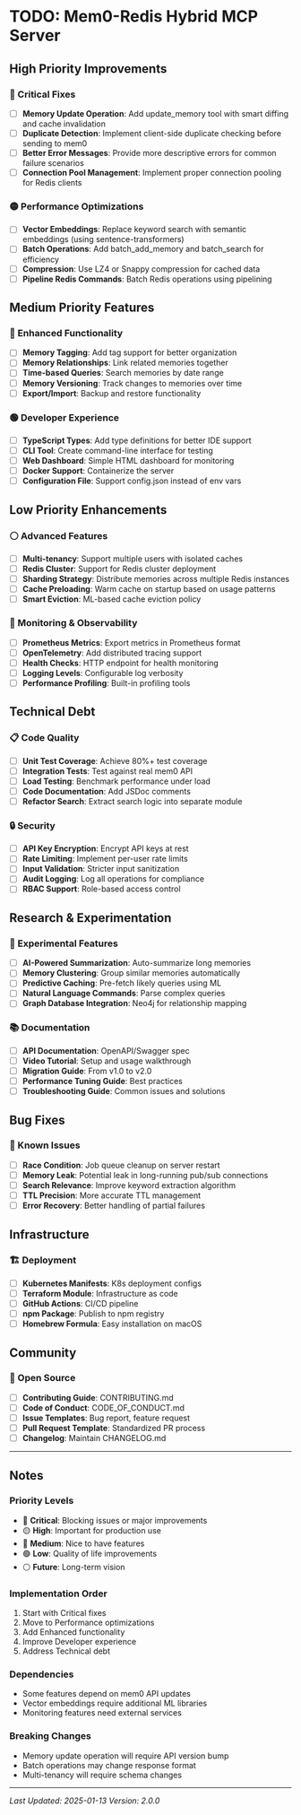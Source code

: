 # TODO: Mem0-Redis Hybrid MCP Server

## High Priority Improvements

### 🔴 Critical Fixes

- [ ] **Memory Update Operation**: Add update_memory tool with smart diffing and cache invalidation
- [ ] **Duplicate Detection**: Implement client-side duplicate checking before sending to mem0
- [ ] **Better Error Messages**: Provide more descriptive errors for common failure scenarios
- [ ] **Connection Pool Management**: Implement proper connection pooling for Redis clients

### 🟡 Performance Optimizations

- [ ] **Vector Embeddings**: Replace keyword search with semantic embeddings (using sentence-transformers)
- [ ] **Batch Operations**: Add batch_add_memory and batch_search for efficiency
- [ ] **Compression**: Use LZ4 or Snappy compression for cached data
- [ ] **Pipeline Redis Commands**: Batch Redis operations using pipelining

## Medium Priority Features

### 🔵 Enhanced Functionality

- [ ] **Memory Tagging**: Add tag support for better organization
- [ ] **Memory Relationships**: Link related memories together
- [ ] **Time-based Queries**: Search memories by date range
- [ ] **Memory Versioning**: Track changes to memories over time
- [ ] **Export/Import**: Backup and restore functionality

### 🟢 Developer Experience

- [ ] **TypeScript Types**: Add type definitions for better IDE support
- [ ] **CLI Tool**: Create command-line interface for testing
- [ ] **Web Dashboard**: Simple HTML dashboard for monitoring
- [ ] **Docker Support**: Containerize the server
- [ ] **Configuration File**: Support config.json instead of env vars

## Low Priority Enhancements

### ⚪ Advanced Features

- [ ] **Multi-tenancy**: Support multiple users with isolated caches
- [ ] **Redis Cluster**: Support for Redis cluster deployment
- [ ] **Sharding Strategy**: Distribute memories across multiple Redis instances
- [ ] **Cache Preloading**: Warm cache on startup based on usage patterns
- [ ] **Smart Eviction**: ML-based cache eviction policy

### 🔧 Monitoring & Observability

- [ ] **Prometheus Metrics**: Export metrics in Prometheus format
- [ ] **OpenTelemetry**: Add distributed tracing support
- [ ] **Health Checks**: HTTP endpoint for health monitoring
- [ ] **Logging Levels**: Configurable log verbosity
- [ ] **Performance Profiling**: Built-in profiling tools

## Technical Debt

### 📋 Code Quality

- [ ] **Unit Test Coverage**: Achieve 80%+ test coverage
- [ ] **Integration Tests**: Test against real mem0 API
- [ ] **Load Testing**: Benchmark performance under load
- [ ] **Code Documentation**: Add JSDoc comments
- [ ] **Refactor Search**: Extract search logic into separate module

### 🔒 Security

- [ ] **API Key Encryption**: Encrypt API keys at rest
- [ ] **Rate Limiting**: Implement per-user rate limits
- [ ] **Input Validation**: Stricter input sanitization
- [ ] **Audit Logging**: Log all operations for compliance
- [ ] **RBAC Support**: Role-based access control

## Research & Experimentation

### 🧪 Experimental Features

- [ ] **AI-Powered Summarization**: Auto-summarize long memories
- [ ] **Memory Clustering**: Group similar memories automatically
- [ ] **Predictive Caching**: Pre-fetch likely queries using ML
- [ ] **Natural Language Commands**: Parse complex queries
- [ ] **Graph Database Integration**: Neo4j for relationship mapping

### 📚 Documentation

- [ ] **API Documentation**: OpenAPI/Swagger spec
- [ ] **Video Tutorial**: Setup and usage walkthrough
- [ ] **Migration Guide**: From v1.0 to v2.0
- [ ] **Performance Tuning Guide**: Best practices
- [ ] **Troubleshooting Guide**: Common issues and solutions

## Bug Fixes

### 🐛 Known Issues

- [ ] **Race Condition**: Job queue cleanup on server restart
- [ ] **Memory Leak**: Potential leak in long-running pub/sub connections
- [ ] **Search Relevance**: Improve keyword extraction algorithm
- [ ] **TTL Precision**: More accurate TTL management
- [ ] **Error Recovery**: Better handling of partial failures

## Infrastructure

### 🏗️ Deployment

- [ ] **Kubernetes Manifests**: K8s deployment configs
- [ ] **Terraform Module**: Infrastructure as code
- [ ] **GitHub Actions**: CI/CD pipeline
- [ ] **npm Package**: Publish to npm registry
- [ ] **Homebrew Formula**: Easy installation on macOS

## Community

### 👥 Open Source

- [ ] **Contributing Guide**: CONTRIBUTING.md
- [ ] **Code of Conduct**: CODE_OF_CONDUCT.md
- [ ] **Issue Templates**: Bug report, feature request
- [ ] **Pull Request Template**: Standardized PR process
- [ ] **Changelog**: Maintain CHANGELOG.md

---

## Notes

### Priority Levels

- 🔴 **Critical**: Blocking issues or major improvements
- 🟡 **High**: Important for production use
- 🔵 **Medium**: Nice to have features
- 🟢 **Low**: Quality of life improvements
- ⚪ **Future**: Long-term vision

### Implementation Order

1. Start with Critical fixes
2. Move to Performance optimizations
3. Add Enhanced functionality
4. Improve Developer experience
5. Address Technical debt

### Dependencies

- Some features depend on mem0 API updates
- Vector embeddings require additional ML libraries
- Monitoring features need external services

### Breaking Changes

- Memory update operation will require API version bump
- Batch operations may change response format
- Multi-tenancy will require schema changes

---

_Last Updated: 2025-01-13_
_Version: 2.0.0_
